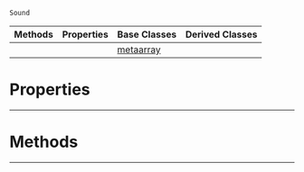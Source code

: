  `Sound`

|Methods|Properties|Base Classes|Derived Classes|
|---|---|---|---|
| | |[metaarray](https://github.com/zeroengineteam/ZeroDocs/blob/master/code_reference/class_reference/metaarray.markdown)| |


 #  Properties


---  
 #  Methods


---  
 

 